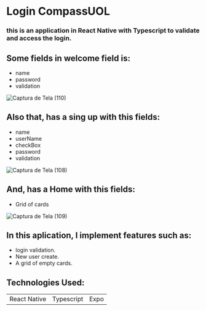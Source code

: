 # Login CompassUOL
### this is an application in React Native with Typescript to validate and access the login.


## Some fields in welcome field is:

+ name 
+ password
+ validation

![Captura de Tela (110)](https://user-images.githubusercontent.com/58598993/235218150-2287790c-94f6-4e8d-9773-0c6f8686e060.png)  
## Also that, has a sing up with this fields:

+ name
+ userName
+ checkBox
+ password
+ validation

![Captura de Tela (108)](https://user-images.githubusercontent.com/58598993/235218390-86b8e753-59d3-4297-847e-023b43bb5afd.png)
## And, has a Home with this fields:

+ Grid of cards

![Captura de Tela (109)](https://user-images.githubusercontent.com/58598993/235218589-17c1c42c-d43b-41cc-8c3e-1a778e0a00a4.png)
## In this aplication, I implement  features such as:

* login validation.
* New user create.
* A grid of empty cards.


## Technologies Used:

<table>
  <tr>
    <td>React Native</td>
    <td>Typescript</td>
    <td>Expo</td>
  </tr>
</table>
